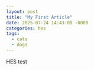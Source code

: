 ```yaml
---
layout: post
title: "My First Article"
date: 2025-07-24 14:43:00 -0000
categories: hes
tags:
  - cats
  - dogs
---
```


HES test
